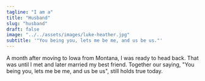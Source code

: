 ```yaml
---
tagline: "I am a"
title: "Husband"
slug: "husband"
draft: false
image: "../../assets/images/luke-heather.jpg"
subtitle: '"You being you, lets me be me, and us be us."'
---
```

A month after moving to Iowa from Montana, I was ready to head back. That was until I met and later married my best friend. Together our saying, "You being you, lets me be me, and us be us", still holds true today.

